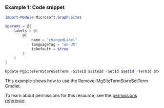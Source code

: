 ### Example 1: Code snippet

```powershellImport-Module Microsoft.Graph.Sites

$params = @{
	labels = @(
		@{
			name = "changedLabel"
			languageTag = "en-US"
			isDefault = $true
		}
	)
}

Update-MgSiteTermStoreSetTerm -SiteId $siteId -SetId $setId -TermId $termId -BodyParameter $params
```
This example shows how to use the Remove-MgSiteTermStoreSetTerm Cmdlet.
To learn about permissions for this resource, see the [permissions reference](/graph/permissions-reference).

